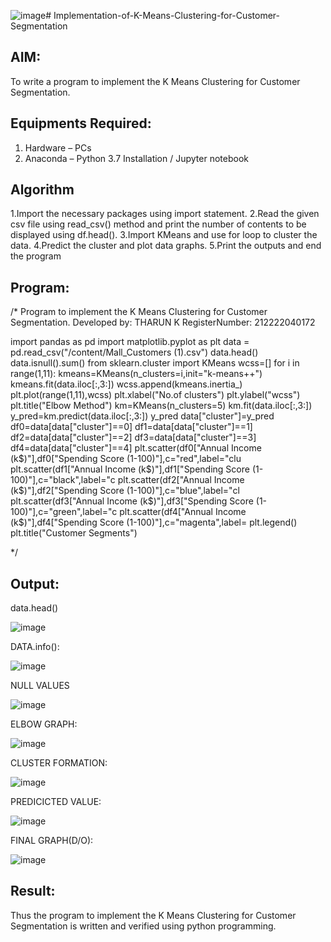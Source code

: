 ![image](https://github.com/Tharun-1000/Implementation-of-K-Means-Clustering-for-Customer-Segmentation/assets/135952958/eee21a7a-08c6-420a-bb64-c56992bc78e5)# Implementation-of-K-Means-Clustering-for-Customer-Segmentation

## AIM:
To write a program to implement the K Means Clustering for Customer Segmentation.

## Equipments Required:
1. Hardware – PCs
2. Anaconda – Python 3.7 Installation / Jupyter notebook

## Algorithm
1.Import the necessary packages using import statement.
2.Read the given csv file using read_csv() method and print the number of contents to be displayed
using df.head().
3.Import KMeans and use for loop to cluster the data.
4.Predict the cluster and plot data graphs.
5.Print the outputs and end the program

## Program:

/*
Program to implement the K Means Clustering for Customer Segmentation.
Developed by: THARUN K
RegisterNumber:  212222040172

import pandas as pd
import matplotlib.pyplot as plt
data = pd.read_csv("/content/Mall_Customers (1).csv")
data.head()
data.isnull().sum()
from sklearn.cluster import KMeans
wcss=[]
for i in range(1,11):
kmeans=KMeans(n_clusters=i,init="k-means++")
kmeans.fit(data.iloc[:,3:])
wcss.append(kmeans.inertia_)
plt.plot(range(1,11),wcss)
plt.xlabel("No.of clusters")
plt.ylabel("wcss")
plt.title("Elbow Method")
km=KMeans(n_clusters=5)
km.fit(data.iloc[:,3:])
y_pred=km.predict(data.iloc[:,3:])
y_pred
data["cluster"]=y_pred
df0=data[data["cluster"]==0]
df1=data[data["cluster"]==1]
df2=data[data["cluster"]==2]
df3=data[data["cluster"]==3]
df4=data[data["cluster"]==4]
plt.scatter(df0["Annual Income (k$)"],df0["Spending Score (1-100)"],c="red",label="clu
plt.scatter(df1["Annual Income (k$)"],df1["Spending Score (1-100)"],c="black",label="c
plt.scatter(df2["Annual Income (k$)"],df2["Spending Score (1-100)"],c="blue",label="cl
plt.scatter(df3["Annual Income (k$)"],df3["Spending Score (1-100)"],c="green",label="c
plt.scatter(df4["Annual Income (k$)"],df4["Spending Score (1-100)"],c="magenta",label=
plt.legend()
plt.title("Customer Segments")

*/


## Output:

data.head()

![image](https://github.com/Tharun-1000/Implementation-of-K-Means-Clustering-for-Customer-Segmentation/assets/135952958/bcfddbb5-f507-4412-a320-a839ce453188)

DATA.info():

![image](https://github.com/Tharun-1000/Implementation-of-K-Means-Clustering-for-Customer-Segmentation/assets/135952958/d9277a24-7985-46ce-a8c3-94831079b15e)

NULL VALUES

![image](https://github.com/Tharun-1000/Implementation-of-K-Means-Clustering-for-Customer-Segmentation/assets/135952958/5f66ef97-5e95-4c01-9bdc-4df45c9be0c5)

ELBOW GRAPH:

![image](https://github.com/Tharun-1000/Implementation-of-K-Means-Clustering-for-Customer-Segmentation/assets/135952958/df4b72c1-3137-46cd-9b2b-27c0d1f0bab4)

CLUSTER FORMATION:

![image](https://github.com/Tharun-1000/Implementation-of-K-Means-Clustering-for-Customer-Segmentation/assets/135952958/60b87caf-fc25-4b31-9130-030e47e01605)

PREDICICTED VALUE:

![image](https://github.com/Tharun-1000/Implementation-of-K-Means-Clustering-for-Customer-Segmentation/assets/135952958/88f01840-e5f2-4de5-855b-4b466a2ee50a)

FINAL GRAPH(D/O):

![image](https://github.com/Tharun-1000/Implementation-of-K-Means-Clustering-for-Customer-Segmentation/assets/135952958/5df38342-b124-4908-86b5-1145468004a7)





## Result:
Thus the program to implement the K Means Clustering for Customer Segmentation is written and verified using python programming.
